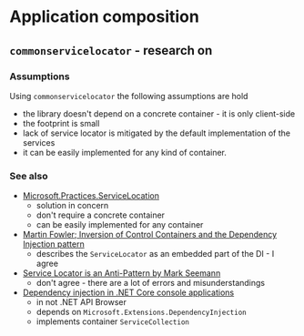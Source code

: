 ﻿# Application composition

## `commonservicelocator` - research on

### Assumptions

Using `commonservicelocator` the following assumptions are hold

- the library doesn't depend on a concrete container - it is only client-side
- the footprint is small
- lack of service locator is mitigated by the default implementation of the services
- it can be easily implemented for any kind of container.

### See also

- [Microsoft.Practices.ServiceLocation](https://github.com/unitycontainer/commonservicelocator)
  - solution in concern
  - don't require a concrete container
  - can be easily implemented  for any container
- [Martin Fowler; Inversion of Control Containers and the Dependency Injection pattern](https://martinfowler.com/articles/injection.html)
  - describes the `ServiceLocator` as an embedded part of the DI - I agree
- [Service Locator is an Anti-Pattern by Mark Seemann](https://blog.ploeh.dk/2010/02/03/ServiceLocatorisanAnti-Pattern/)
  - don't agree - there are a lot of errors and misunderstandings
- [Dependency injection in .NET Core console applications](https://gunnarpeipman.com/dotnet-core-dependency-injection/)
  - in not .NET API Browser
  - depends on `Microsoft.Extensions.DependencyInjection`
  - implements container `ServiceCollection`
